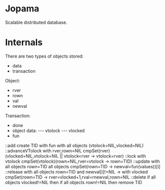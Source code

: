 # Jopama
Scalable distributed database.

# Internals
There are two types of objects stored:
* data
* transaction

Object:
- rver
- rown
- val
- newval

Transaction:
- done
- object data:
--- vtolock
--- vlocked
- fun

::add
create TID with fun with all objects (vtolock=NIL,vlocked=NIL)
::advanceVTolock
with rver,rown=NIL cmpSet(rver)(vlocked=NIL,vtolock=NIL || vtolock<rver -> vtolock=rver)
::lock
with vtolock cmpSet(vtolock)(rown=NIL,rver=vtolock -> rown=TID)
::update
with all objects rown=TID all objects cmpSet(rown=TID -> newval=fun(values))[i]
::release
with all objects rown=TID and newval[i]!=NIL -> with vlocked cmpSet(rown=TID -> rver=vlocked+1,rval=rnewval,rown=NIL
::delete
if all objects vlocked!=NIL then if all objects rown!=NIL then remove TID
